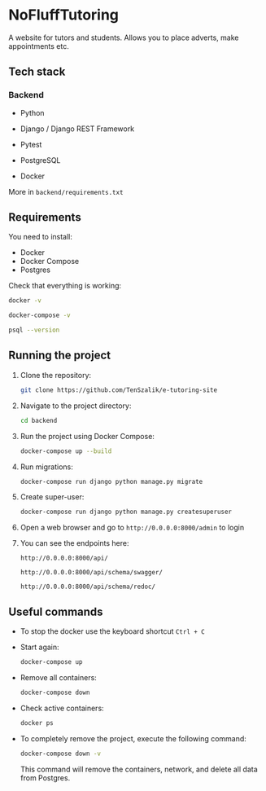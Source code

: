 # NoFluffTutoring

A website for tutors and students. Allows you to place adverts, make appointments etc.

## Tech stack

### Backend

- Python

- Django / Django REST Framework

- Pytest

- PostgreSQL

- Docker

More in `backend/requirements.txt`

## Requirements

You need to install:

- Docker
- Docker Compose
- Postgres

Check that everything is working:

```sh
docker -v
```

```sh
docker-compose -v
```

```sh
psql --version
```

## Running the project

1. Clone the repository:

    ```sh
    git clone https://github.com/TenSzalik/e-tutoring-site
    ```

2. Navigate to the project directory:

    ```sh
    cd backend
    ```

3. Run the project using Docker Compose:

    ```sh
    docker-compose up --build
    ```

4. Run migrations:


    ```sh
    docker-compose run django python manage.py migrate
    ```


5. Create super-user:


    ```sh
    docker-compose run django python manage.py createsuperuser
    ```


6. Open a web browser and go to `http://0.0.0.0:8000/admin` to login

7. You can see the endpoints here:

    `http://0.0.0.0:8000/api/`

    `http://0.0.0.0:8000/api/schema/swagger/`

    `http://0.0.0.0:8000/api/schema/redoc/`


## Useful commands

- To stop the docker use the keyboard shortcut `Ctrl + C`


- Start again:

    ```sh
    docker-compose up
    ```

- Remove all containers:

    ```sh
    docker-compose down
    ```

- Check active containers:

    ```sh
    docker ps
    ```

- To completely remove the project, execute the following command:

    ```sh
    docker-compose down -v
    ```

    This command will remove the containers, network, and delete all data from Postgres.

